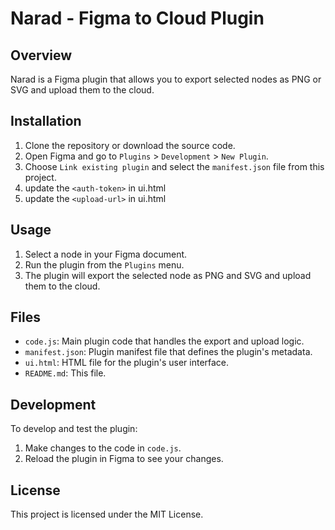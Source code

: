 # Narad - Figma to Cloud Plugin

## Overview

Narad is a Figma plugin that allows you to export selected nodes as PNG or SVG and upload them to the cloud.

## Installation

1. Clone the repository or download the source code.
2. Open Figma and go to `Plugins` > `Development` > `New Plugin`.
3. Choose `Link existing plugin` and select the `manifest.json` file from this project.
4. update the `<auth-token>` in ui.html
5. update the `<upload-url>` in ui.html

## Usage

1. Select a node in your Figma document.
2. Run the plugin from the `Plugins` menu.
3. The plugin will export the selected node as PNG and SVG and upload them to the cloud.

## Files

- `code.js`: Main plugin code that handles the export and upload logic.
- `manifest.json`: Plugin manifest file that defines the plugin's metadata.
- `ui.html`: HTML file for the plugin's user interface.
- `README.md`: This file.

## Development

To develop and test the plugin:

1. Make changes to the code in `code.js`.
2. Reload the plugin in Figma to see your changes.

## License

This project is licensed under the MIT License.
